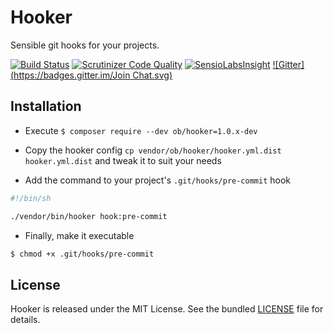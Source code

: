 # Hooker

Sensible git hooks for your projects.

[![Build Status](https://travis-ci.org/marcaube/hooker.svg)](https://travis-ci.org/marcaube/hooker) [![Scrutinizer Code Quality](https://scrutinizer-ci.com/g/marcaube/hooker/badges/quality-score.png?b=master)](https://scrutinizer-ci.com/g/marcaube/hooker/?branch=master) [![SensioLabsInsight](https://insight.sensiolabs.com/projects/9cb81313-7126-49cb-8257-842cf611ab1e/mini.png)](https://insight.sensiolabs.com/projects/9cb81313-7126-49cb-8257-842cf611ab1e) [![Gitter](https://badges.gitter.im/Join Chat.svg)](https://gitter.im/marcaube/hooker?utm_source=badge&utm_medium=badge&utm_campaign=pr-badge&utm_content=badge)


## Installation

* Execute `$ composer require --dev ob/hooker=1.0.x-dev`

* Copy the hooker config `cp vendor/ob/hooker/hooker.yml.dist hooker.yml.dist` and tweak it to suit your needs

* Add the command to your project's `.git/hooks/pre-commit` hook

```bash
#!/bin/sh

./vendor/bin/hooker hook:pre-commit
```

* Finally, make it executable

```bash
$ chmod +x .git/hooks/pre-commit
```



## License

Hooker is released under the MIT License. See the bundled [LICENSE]() file for details.
